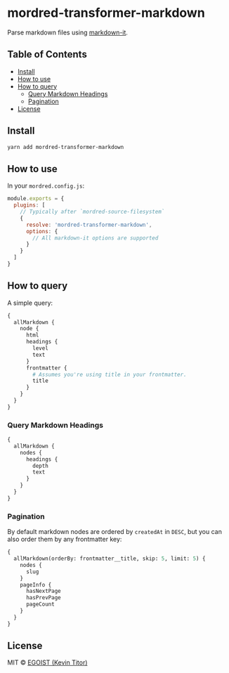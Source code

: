 # mordred-transformer-markdown

Parse markdown files using [markdown-it](https://github.com/markdown-it/markdown-it).

## Table of Contents

<!-- START doctoc generated TOC please keep comment here to allow auto update -->
<!-- DON'T EDIT THIS SECTION, INSTEAD RE-RUN doctoc TO UPDATE -->


- [Install](#install)
- [How to use](#how-to-use)
- [How to query](#how-to-query)
  - [Query Markdown Headings](#query-markdown-headings)
  - [Pagination](#pagination)
- [License](#license)

<!-- END doctoc generated TOC please keep comment here to allow auto update -->

## Install

```bash
yarn add mordred-transformer-markdown
```

## How to use

In your `mordred.config.js`:

```js
module.exports = {
  plugins: [
    // Typically after `mordred-source-filesystem`
    {
      resolve: 'mordred-transformer-markdown',
      options: {
        // All markdown-it options are supported
      }
    }
  ]
}
```

## How to query

A simple query:

```graphql
{
  allMarkdown {
    node {
      html
      headings {
        level
        text
      }
      frontmatter {
        # Assumes you're using title in your frontmatter.
        title
      }
    }
  }
}
```

### Query Markdown Headings

```graphql
{
  allMarkdown {
    nodes {
      headings {
        depth
        text
      }
    }
  }
}
```

### Pagination

By default markdown nodes are ordered by `createdAt` in `DESC`, but you can also order them by any frontmatter key:

```graphql
{
  allMarkdown(orderBy: frontmatter__title, skip: 5, limit: 5) {
    nodes {
      slug
    }
    pageInfo {
      hasNextPage
      hasPrevPage
      pageCount
    }
  }
}
```

## License

MIT &copy; [EGOIST (Kevin Titor)](https://github.com/sponsor/egoist)